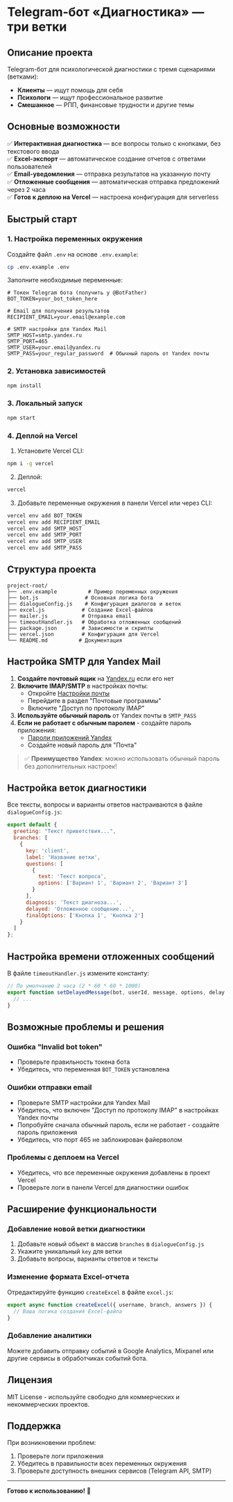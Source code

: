 # Telegram-бот «Диагностика» — три ветки

## Описание проекта

Telegram-бот для психологической диагностики с тремя сценариями (ветками):
- **Клиенты** — ищут помощь для себя
- **Психологи** — ищут профессиональное развитие  
- **Смешанное** — РПП, финансовые трудности и другие темы

## Основные возможности

✅ **Интерактивная диагностика** — все вопросы только с кнопками, без текстового ввода  
✅ **Excel-экспорт** — автоматическое создание отчетов с ответами пользователей  
✅ **Email-уведомления** — отправка результатов на указанную почту  
✅ **Отложенные сообщения** — автоматическая отправка предложений через 2 часа  
✅ **Готов к деплою на Vercel** — настроена конфигурация для serverless  

## Быстрый старт

### 1. Настройка переменных окружения

Создайте файл `.env` на основе `.env.example`:

```bash
cp .env.example .env
```

Заполните необходимые переменные:

```env
# Токен Telegram бота (получить у @BotFather)
BOT_TOKEN=your_bot_token_here

# Email для получения результатов
RECIPIENT_EMAIL=your.email@example.com

# SMTP настройки для Yandex Mail
SMTP_HOST=smtp.yandex.ru
SMTP_PORT=465
SMTP_USER=your.email@yandex.ru
SMTP_PASS=your_regular_password  # Обычный пароль от Yandex почты
```

### 2. Установка зависимостей

```bash
npm install
```

### 3. Локальный запуск

```bash
npm start
```

### 4. Деплой на Vercel

1. Установите Vercel CLI:
```bash
npm i -g vercel
```

2. Деплой:
```bash
vercel
```

3. Добавьте переменные окружения в панели Vercel или через CLI:
```bash
vercel env add BOT_TOKEN
vercel env add RECIPIENT_EMAIL
vercel env add SMTP_HOST
vercel env add SMTP_PORT
vercel env add SMTP_USER
vercel env add SMTP_PASS
```

## Структура проекта

```
project-root/
├── .env.example          # Пример переменных окружения
├── bot.js               # Основная логика бота
├── dialogueConfig.js    # Конфигурация диалогов и веток
├── excel.js            # Создание Excel-файлов
├── mailer.js           # Отправка email
├── timeoutHandler.js   # Обработка отложенных сообщений
├── package.json        # Зависимости и скрипты
├── vercel.json         # Конфигурация для Vercel
└── README.md          # Документация
```

## Настройка SMTP для Yandex Mail

1. **Создайте почтовый ящик** на [Yandex.ru](https://yandex.ru/mail/) если его нет
2. **Включите IMAP/SMTP** в настройках почты:
   - Откройте [Настройки почты](https://mail.yandex.ru/#setup/client)
   - Перейдите в раздел "Почтовые программы"
   - Включите "Доступ по протоколу IMAP"
3. **Используйте обычный пароль** от Yandex почты в `SMTP_PASS`
4. **Если не работает с обычным паролем** - создайте пароль приложения:
   - [Пароли приложений Yandex](https://id.yandex.ru/security/app-passwords)
   - Создайте новый пароль для "Почта"

> ✅ **Преимущество Yandex**: можно использовать обычный пароль без дополнительных настроек!

## Настройка веток диагностики

Все тексты, вопросы и варианты ответов настраиваются в файле `dialogueConfig.js`:

```javascript
export default {
  greeting: "Текст приветствия...",
  branches: [
    {
      key: 'client',
      label: 'Название ветки',
      questions: [
        {
          text: 'Текст вопроса',
          options: ['Вариант 1', 'Вариант 2', 'Вариант 3']
        }
      ],
      diagnosis: 'Текст диагноза...',
      delayed: 'Отложенное сообщение...',
      finalOptions: ['Кнопка 1', 'Кнопка 2']
    }
  ]
};
```

## Настройка времени отложенных сообщений

В файле `timeoutHandler.js` измените константу:

```javascript
// По умолчанию 2 часа (2 * 60 * 60 * 1000)
export function setDelayedMessage(bot, userId, message, options, delay = 2 * 60 * 60 * 1000) {
  // ...
}
```

## Возможные проблемы и решения

### Ошибка "Invalid bot token"
- Проверьте правильность токена бота
- Убедитесь, что переменная `BOT_TOKEN` установлена

### Ошибки отправки email
- Проверьте SMTP настройки для Yandex Mail
- Убедитесь, что включен "Доступ по протоколу IMAP" в настройках Yandex почты
- Попробуйте сначала обычный пароль, если не работает - создайте пароль приложения
- Убедитесь, что порт 465 не заблокирован файерволом

### Проблемы с деплоем на Vercel
- Убедитесь, что все переменные окружения добавлены в проект Vercel
- Проверьте логи в панели Vercel для диагностики ошибок

## Расширение функциональности

### Добавление новой ветки диагностики

1. Добавьте новый объект в массив `branches` в `dialogueConfig.js`
2. Укажите уникальный `key` для ветки
3. Добавьте вопросы, варианты ответов и тексты

### Изменение формата Excel-отчета

Отредактируйте функцию `createExcel` в файле `excel.js`:

```javascript
export async function createExcel({ username, branch, answers }) {
  // Ваша логика создания Excel-файла
}
```

### Добавление аналитики

Можете добавить отправку событий в Google Analytics, Mixpanel или другие сервисы в обработчиках событий бота.

## Лицензия

MIT License - используйте свободно для коммерческих и некоммерческих проектов.

## Поддержка

При возникновении проблем:
1. Проверьте логи приложения
2. Убедитесь в правильности всех переменных окружения
3. Проверьте доступность внешних сервисов (Telegram API, SMTP)

---

**Готово к использованию!** 🚀